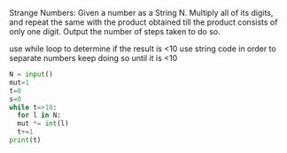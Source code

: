 Strange Numbers: Given a number as a String N. Multiply all of its digits,
and repeat the same with the product obtained till the product consists of 
only one digit. Output the number of steps taken to do so. 

use while loop to determine if the result is <10
use string code in order to separate numbers
keep doing so until it is <10

```.py
N = input()
mut=1
t=0
s=0
while t=>10:
  for l in N:
  mut *= int(l)
  t+=1
print(t)
```
  
